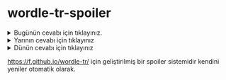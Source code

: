 # wordle-tr-spoiler

<details>
  <summary>Bugünün cevabı için tıklayınız.</summary>
  <br>
    <b> uğrak </b>
</details>

<details>
  <summary>Yarının cevabı için tıklayınız</summary>
  <br>
   <b> küşne </b>
</details>

<details>
  <summary>Dünün cevabı için tıklayınız </summary>
  <br>
  <b> biçem </b>
</details>

https://f.github.io/wordle-tr/ için geliştirilmiş bir spoiler sistemidir kendini yeniler otomatik olarak.

